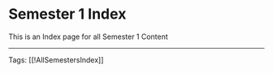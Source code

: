 # Semester 1 Index

This is an Index page for all Semester 1 Content

---
Tags: [[!AllSemestersIndex]]